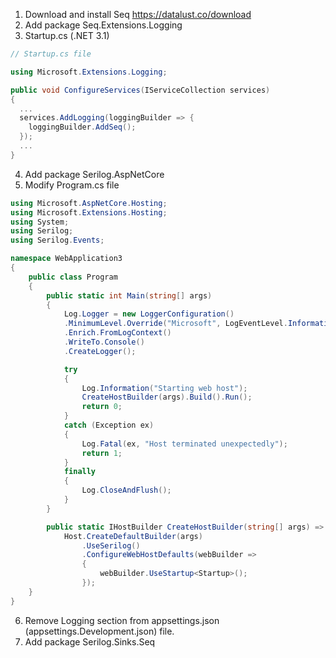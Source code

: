 1. Download and install Seq https://datalust.co/download
2. Add package Seq.Extensions.Logging
3. Startup.cs (.NET 3.1)
```csharp
// Startup.cs file

using Microsoft.Extensions.Logging;

public void ConfigureServices(IServiceCollection services)
{
  ...  
  services.AddLogging(loggingBuilder => {
    loggingBuilder.AddSeq();
  });
  ...
}
```
4. Add package Serilog.AspNetCore
5. Modify Program.cs file
```csharp
using Microsoft.AspNetCore.Hosting;
using Microsoft.Extensions.Hosting;
using System;
using Serilog;
using Serilog.Events;

namespace WebApplication3
{
    public class Program
    {
        public static int Main(string[] args)
        {
            Log.Logger = new LoggerConfiguration()
            .MinimumLevel.Override("Microsoft", LogEventLevel.Information)
            .Enrich.FromLogContext()
            .WriteTo.Console()
            .CreateLogger();

            try
            {
                Log.Information("Starting web host");
                CreateHostBuilder(args).Build().Run();
                return 0;
            }
            catch (Exception ex)
            {
                Log.Fatal(ex, "Host terminated unexpectedly");
                return 1;
            }
            finally
            {
                Log.CloseAndFlush();
            }
        }

        public static IHostBuilder CreateHostBuilder(string[] args) =>
            Host.CreateDefaultBuilder(args)
                .UseSerilog()
                .ConfigureWebHostDefaults(webBuilder =>
                {
                    webBuilder.UseStartup<Startup>();
                });
    }
}

```
6. Remove Logging section from appsettings.json (appsettings.Development.json) file.
7. Add package Serilog.Sinks.Seq
